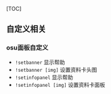 ﻿[TOC]


## 自定义相关

### osu面板自定义
 * `!setbanner` 显示帮助
 * `!setbanner [img]` 设置资料卡头图
 * `!setinfopanel` 显示帮助
 * `!setinfopanel [img]` 设置资料卡面板